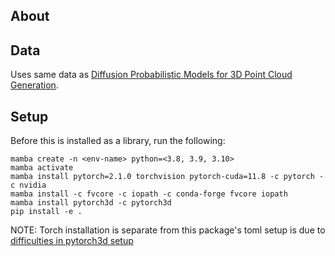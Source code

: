 
## About


## Data
Uses same data as [Diffusion Probabilistic Models for 3D Point Cloud Generation](https://github.com/luost26/diffusion-point-cloud).

## Setup 

Before this is installed as a library, run the following:
```
mamba create -n <env-name> python=<3.8, 3.9, 3.10>
mamba activate
mamba install pytorch=2.1.0 torchvision pytorch-cuda=11.8 -c pytorch -c nvidia
mamba install -c fvcore -c iopath -c conda-forge fvcore iopath
mamba install pytorch3d -c pytorch3d
pip install -e .
```
NOTE: Torch installation is separate from this package's toml setup is due to [difficulties in pytorch3d setup](https://github.com/facebookresearch/pytorch3d/issues/1419)

